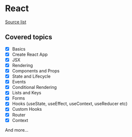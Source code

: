 # React

[Source list](../../Sources/README.md)

## Covered topics
- [x] Basics
- [x] Create React App
- [x] JSX
- [x] Rendering
- [x] Components and Props
- [x] State and Lifecycle
- [x] Events
- [x] Conditional Rendering
- [x] Lists and Keys
- [x] Forms
- [x] Hooks (useState, useEffect, useContext, useReducer etc)
- [x] Custom Hooks
- [x] Router
- [x] Context

And more...
